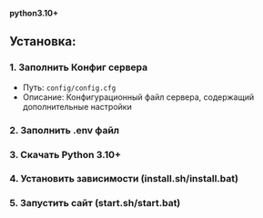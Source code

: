 **python3.10+**

## Установка:
### 1. Заполнить **Конфиг** сервера
- Путь: `config/config.cfg`
- Описание: Конфигурационный файл сервера, содержащий дополнительные настройки

### 2. Заполнить **.env** файл

### 3. Скачать Python 3.10+

### 4. Установить зависимости (install.sh/install.bat)

### 5. Запустить сайт (start.sh/start.bat)